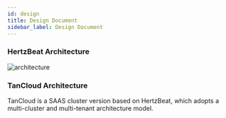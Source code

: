 ```yaml
---
id: design  
title: Design Document     
sidebar_label: Design Document     
---
```


### HertzBeat Architecture     

![architecture](https://cdn.jsdelivr.net/gh/dromara/hertzbeat/home/static/img/docs/hertzbeat-arch.svg)     

### TanCloud Architecture  

TanCloud is a SAAS cluster version based on HertzBeat, which adopts a multi-cluster and multi-tenant architecture model.   
